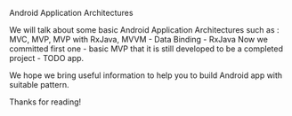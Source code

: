 Android Application Architectures

  We will talk about some basic Android Application Architectures such as : MVC, MVP, MVP with RxJava, MVVM - Data Binding - RxJava
  Now we committed first one - basic MVP that it is still developed to be a completed project - TODO app.
  
  We hope we bring useful information to help you to build Android app with suitable pattern.
  
  Thanks for reading!
